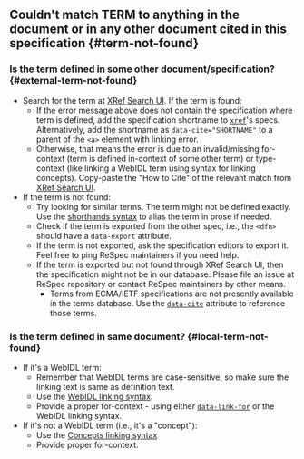 ## Couldn't match TERM to anything in the document or in any other document cited in this specification {#term-not-found}

### Is the term defined in some other document/specification? {#external-term-not-found}

- Search for the term at [XRef Search UI](https://respec.org/xref/). If the term is found:
  - If the error message above does not contain the specification where term is defined, add the specification shortname to [`xref`](xref)'s specs. Alternatively, add the shortname as `data-cite="SHORTNAME"` to a parent of the `<a>` element with linking error.
  - Otherwise, that means the error is due to an invalid/missing for-context (term is defined in-context of some other term) or type-context (like linking a WebIDL term using syntax for linking concepts). Copy-paste the "How to Cite" of the relevant match from [XRef Search UI](https://respec.org/xref/).
- If the term is not found:
  - Try looking for similar terms. The term might not be defined exactly. Use the [shorthands syntax](Shorthands-Guide) to alias the term in prose if needed.
  - Check if the term is exported from the other spec, i.e., the `<dfn>` should have a `data-export` attribute.
  - If the term is not exported, ask the specification editors to export it. Feel free to ping ReSpec maintainers if you need help.
  - If the term is exported but not found through XRef Search UI, then the specification might not be in our database. Please file an issue at ReSpec repository or contact ReSpec maintainers by other means.
    - Terms from ECMA/IETF specifications are not presently available in the terms database. Use the [`data-cite`](data-cite) attribute to reference those terms.

### Is the term defined in same document? {#local-term-not-found}

- If it's a WebIDL term:
  - Remember that WebIDL terms are case-sensitive, so make sure the linking text is same as definition text.
  - Use the [WebIDL linking syntax](Shorthands-Guide#webidl-shorthands).
  - Provide a proper for-context - using either [`data-link-for`](data-link-for) or the WebIDL linking syntax.
- If it's not a WebIDL term (i.e., it's a "concept"):
  - Use the [Concepts linking syntax](Shorthands-Guide#concept-shorthands)
  - Provide proper for-context.
